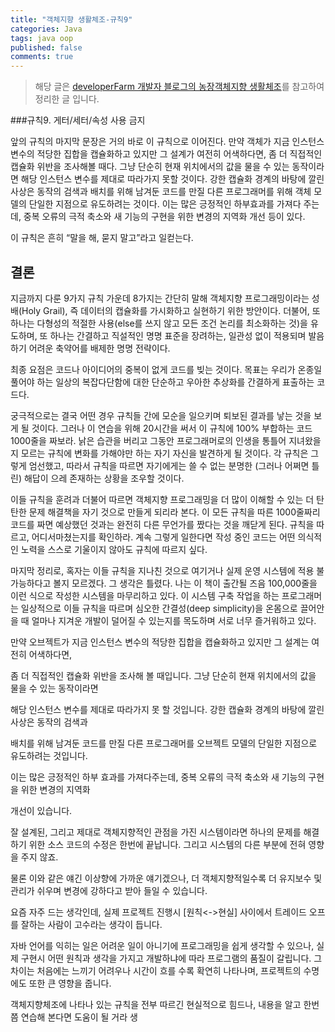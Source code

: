 ```yaml
---
title: "객체지향 생활체조-규칙9"
categories: Java
tags: java oop
published: false
comments: true
---
```


>해당 글은 [developerFarm 개발자 블로그의 농장객체지향 생활체조](https://developerfarm.wordpress.com/2012/02/03/object_calisthenics_summary)를 참고하여 정리한 글 입니다.

###규칙9. 게터/세터/속성 사용 금지

앞의 규칙의 마지막 문장은 거의 바로 이 규칙으로 이어진다. 만약 객체가 지금 인스턴스 변수의 적당한 집합을 캡슐화하고 있지만 그 설계가 여전히 어색하다면, 좀 더 직접적인 캡슐화 위반을 조사해볼 때다. 그냥 단순히 현재 위치에서의 값을 물을 수 있는 동작이라면 해당 인스턴스 변수를 제대로 따라가지 못할 것이다. 강한 캡슐화 경계의 바탕에 깔린 사상은 동작의 검색과 배치를 위해 남겨둔 코드를 만질 다른 프로그래머를 위해 객체 모델의 단일한 지점으로 유도하려는 것이다. 이는 많은 긍정적인 하부효과를 가져다 주는데, 중복 오류의 극적 축소와 새 기능의 구현을 위한 변경의 지역화 개선 등이 있다.

이 규칙은 흔히 “말을 해, 묻지 말고”라고 일컫는다.



## **결론**

지금까지 다룬 9가지 규칙 가운데 8가지는 간단히 말해 객체지향 프로그래밍이라는 성배(Holy Grail), 즉 데이터의 캡슐화를 가시화하고 실현하기 위한 방안이다. 더불어, 또 하나는 다형성의 적절한 사용(else를 쓰지 않고 모든 조건 논리를 최소화하는 것)을 유도하며, 또 하나는 간결하고 직설적인 명명 표준을 장려하는, 일관성 없이 적용되며 발음하기 어려운 축약어를 배제한 명명 전략이다.

최종 요점은 코드나 아이디어의 중복이 없게 코드를 빚는 것이다. 목표는 우리가 온종일 풀어야 하는 일상의 복잡다단함에 대한 단순하고 우아한 추상화를 간결하게 표출하는 코드다.

궁극적으로는 결국 어떤 경우 규칙들 간에 모순을 일으키며 퇴보된 결과를 낳는 것을 보게 될 것이다. 그러나 이 연습을 위해 20시간을 써서 이 규칙에 100% 부합하는 코드 1000줄을 짜보라. 낡은 습관을 버리고 그동안 프로그래머로의 인생을 통틀어 지녀왔을지 모르는 규칙에 변화를 가해야만 하는 자기 자신을 발견하게 될 것이다. 각 규칙은 그렇게 엄선했고, 따라서 규칙을 따르면 자기에게는 쓸 수 없는 분명한 (그러나 어쩌면 틀린) 해답이 으레 존재하는 상황을 조우할 것이다.

이들 규칙을 훈려과 더불어 따르면 객체지향 프로그래밍을 더 많이 이해할 수 있는 더 탄탄한 문제 해결책을 자기 것으로 만들게 되리라 본다. 이 모든 규칙을 따른 1000줄짜리 코드를 짜면 예상했던 것과는 완전히 다른 무언가를 짰다는 것을 깨닫게 된다. 규칙을 따르고, 어디서마쳤는지를 확인하라. 계속 그렇게 일한다면 작성 중인 코드는 어떤 의식적인 노력을 스스로 기울이지 않아도 규칙에 따르지 싶다.

마지막 정리로, 혹자는 이들 규칙을 지나친 것으로 여기거나 실제 운영 시스템에 적용 불가능하다고 볼지 모르겠다. 그 생각은 틀렸다. 나는 이 책이 출간될 즈음 100,000줄을 이런 식으로 작성한 시스템을 마무리하고 있다. 이 시스템 구축 작업을 하는 프로그래머는 일상적으로 이들 규칙을 따르며 심오한 간결성(deep simplicity)을 온몸으로 끌어안을 때 얼마나 지겨운 개발이 덜어질 수 있는지를 목도하며 서로 너무 즐거워하고 있다.



만약 오브젝트가 지금 인스턴스 변수의 적당한 집합을 캡슐화하고 있지만 그 설계는 여전히 어색하다면,

좀 더 직접적인 캡슐화 위반을 조사해 볼 때입니다. 그냥 단순히 현재 위치에서의 값을 물을 수 있는 동작이라면

해당 인스턴스 변수를 제대로 따라가지 못 할 것입니다. 강한 캡슐화 경계의 바탕에 깔린 사상은 동작의 검색과

배치를 위해 남겨둔 코드를 만질 다른 프로그래머를 오브젝트 모델의 단일한 지점으로 유도하려는 것입니다.

이는 많은 긍정적인 하부 효과를 가져다주는데, 중복 오류의 극적 축소와 새 기능의 구현을 위한 변경의 지역화

개선이 있습니다.

잘 설계된, 그리고 제대로 객체지향적인 관점을 가진 시스템이라면 하나의 문제를 해결하기 위한 소스 코드의 수정은 한번에 끝납니다. 그리고 시스템의 다른 부분에 전혀 영향을 주지 않죠.

물론 이와 같은 얘긴 이상향에 가까운 얘기겠으나, 더 객체지향적일수록 더 유지보수 및 관리가 쉬우며 변경에 강하다고 받아 들일 수 있습니다.

요즘 자주 드는 생각인데,  실제 프로젝트 진행시 [원칙<->현실] 사이에서 트레이드 오프를 잘하는 사람이 고수라는 생각이 듭니다.

 

자바 언어를 익히는 일은 어려운 일이 아니기에 프로그래밍을 쉽게 생각할 수 있으나, 실제 구현시 어떤 원칙과 생각을 가지고 개발하냐에 따라 프로그램의 품질이 갈립니다. 그 차이는 처음에는 느끼기 어려우나 시간이 흐를 수록 확연히 나타나며, 프로젝트의 수명에도 또한 큰 영향을 줍니다.

객체지향체조에 나타나 있는 규칙을 전부 따르긴 현실적으로 힘드나, 내용을 알고 한번쯤 연습해 본다면 도움이 될 거라 생

